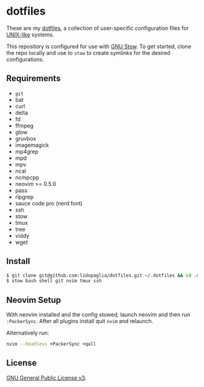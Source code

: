 # dotfiles

These are my [dotfiles][1], a collection of user-specific configuration
files for [UNIX-like][3] systems.

This repository is configured for use with [GNU Stow][2]. To get started, clone
the repo locally and use to `stow` to create symlinks for the desired
configurations.

## Requirements

- `git`
- bat
- curl
- delta
- fd
- ffmpeg
- glow
- gruvbox
- imagemagick
- mp4grep
- mpd
- mpv
- ncal
- ncmpcpp
- neovim >= 0.5.0
- pass
- ripgrep
- sauce code pro (nerd font)
- ssh
- stow
- tmux
- tree
- viddy
- wget

## Install

```bash
$ git clone git@github.com:lidopaglia/dotfiles.git ~/.dotfiles && cd .dotfiles
$ stow bash shell git nvim tmux ssh
```

## Neovim Setup

With neovim installed and the config stowed, launch neovim and then run
`:PackerSync`. After all plugins install quit `nvim` and relaunch.

Alternatively run:

```sh
nvim --headless +PackerSync +qall
```

## License

[GNU General Public License v3][4].

[1]: http://dotfiles.github.io/
[2]: https://www.gnu.org/software/stow/
[3]: https://www.computerhope.com/jargon/u/unix-like.htm
[4]: https://www.gnu.org/licenses/gpl-3.0.html
[5]: https://zsh.sourceforge.io/Intro/intro_3.html
[6]: https://github.com/morhetz/gruvbox
[7]: https://github.com/ryanoasis/nerd-fonts
[8]: https://github.com/sachaos/viddy
[9]: https://www.nerdfonts.com/
